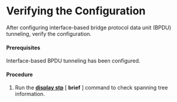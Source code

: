 Verifying the Configuration
===========================

After configuring interface-based bridge protocol data unit (BPDU) tunneling, verify the configuration.

#### Prerequisites

Interface-based BPDU tunneling has been configured.


#### Procedure

1. Run the [**display stp**](cmdqueryname=display+stp) [ **brief** ] command to check spanning tree information.